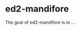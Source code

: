 
# ed2-mandifore

<!-- badges: start -->
<!-- badges: end -->

The goal of ed2-mandifore is to ...

